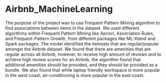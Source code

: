 # Airbnb_MachineLearning

The purpose of the project was to use Frequent Pattern Mining algorithm to find associations between items in the dataset. 
We used different algorithms within Frequent Pattern Mining like Apriori, Association Rules, and Frequent-Pattern Growth, from different packages like ML-Xtend and Spark packages. 
The model identified the itemsets that are regular/popular amongst the Airbnb dataset. We found that there are amenities that are regular across all Airbnb, however, to receive high amount of reviews and to achieve high review scores for an Airbnb, the algorithm found that additional amenities should be provided, and they should be provided as a bundle. We also found that while laptop friendly workspace is more popular in the west coast, air-conditioning is more popular in the east coast.
